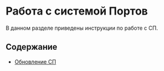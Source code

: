 # Работа с системой Портов

В данном разделе приведены инструкции по работе с СП.

## Содержание

- [Обновление СП](update-ports.md)